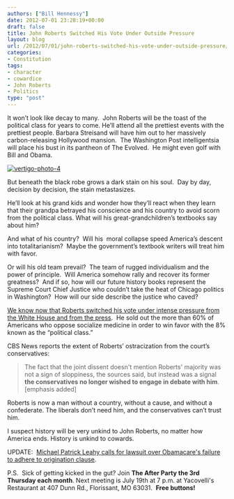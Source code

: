 ```yaml
---
authors: ["Bill Hennessy"]
date: 2012-07-01 23:28:19+00:00
draft: false
title: John Roberts Switched His Vote Under Outside Pressure
layout: blog
url: /2012/07/01/john-roberts-switched-his-vote-under-outside-pressure/
categories:
- Constitution
tags:
- character
- cowardice
- John Roberts
- Politics
type: "post"
---
```


It won’t look like decay to many.  John Roberts will be the toast of the political class for years to come. He’ll attend all the prettiest events with the prettiest people. Barbara Streisand will have him out to her massively carbon-releasing Hollywood mansion.  The Washington Post intelligentsia will place his bust in its pantheon of The Evolved.  He might even golf with Bill and Obama.

[![vertigo-photo-4](https://ludicrite.files.wordpress.com/2012/07/vertigo-photo-4_thumb.jpg)
](https://ludicrite.files.wordpress.com/2012/07/vertigo-photo-4.jpg)

But beneath the black robe grows a dark stain on his soul.  Day by day,  decision by decision, the stain metastasizes.

He’ll look at his grand kids and wonder how they’ll react when they learn that their grandpa betrayed his conscience and his country to avoid scorn from the political class. What will his great-grandchildren’s textbooks say about him?

And what of his country?  Will his  moral collapse speed America’s descent into totalitarianism?  Maybe the government’s textbook writers will treat him with favor.

Or will his old team prevail?  The team of rugged individualism and the power of principle.  Will America somehow rally and recover its former greatness?  And if so, how will our future history books represent the Supreme Court Chief Justice who couldn’t take the heat of Chicago politics in Washington?  How will our side describe the justice who caved?

[We know now that Roberts switched his vote under intense pressure from the White House and from the press](https://www.cbsnews.com/8301-3460_162-57464549/roberts-switched-views-to-uphold-health-care-law/?pageNum=2&tag=contentMain;contentBody).  He sold out the more than 60% of Americans who oppose socialize medicine in order to win favor with the 8% known as the “political class.”

CBS News reports the extent of Roberts’ ostracization from the court’s conservatives:


> The fact that the joint dissent doesn't mention Roberts' majority was not a sign of sloppiness, the sources said, but instead was a signal **the conservatives no longer wished to engage in debate with him**. [emphasis added]


Roberts is now a man without a country, without a cause, and without a confederate. The liberals don’t need him, and the conservatives can’t trust him.

I suspect history will be very unkind to John Roberts, no matter how America ends. History is unkind to cowards.

UPDATE:  [Michael Patrick Leahy calls for lawsuit over Obamacare's failure to adhere to origination clause](https://www.breitbart.com/Big-Government/2012/06/29/Justice-Roberts).

P.S.  Sick of getting kicked in the gut? Join **The After Party the 3rd Thursday each month**. Next meeting is July 19th at 7 p.m. at Yacovelli's Restaurant at 407 Dunn Rd., Florissant, MO 63031.  **Free buttons!**
